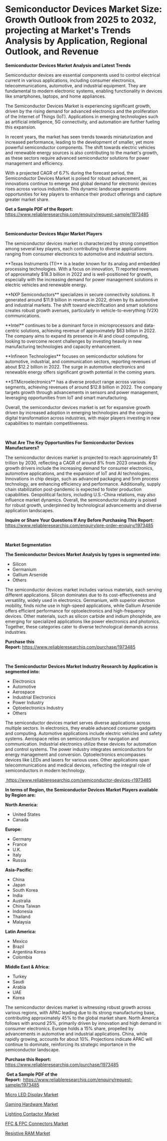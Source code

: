 <p><h1>Semiconductor Devices Market Size: Growth Outlook from 2025 to 2032, projecting at Market's Trends Analysis by Application, Regional Outlook, and Revenue</h1></p><p><strong>Semiconductor Devices Market Analysis and Latest Trends</strong></p>
<p><p>Semiconductor devices are essential components used to control electrical current in various applications, including consumer electronics, telecommunications, automotive, and industrial equipment. They are fundamental to modern electronic systems, enabling functionality in devices like smartphones, laptops, and home appliances. </p><p>The Semiconductor Devices Market is experiencing significant growth, driven by the rising demand for advanced electronics and the proliferation of the Internet of Things (IoT). Applications in emerging technologies such as artificial intelligence, 5G connectivity, and automation are further fueling this expansion. </p><p>In recent years, the market has seen trends towards miniaturization and increased performance, leading to the development of smaller, yet more powerful semiconductor components. The shift towards electric vehicles and renewable energy sources is also contributing to the market's growth, as these sectors require advanced semiconductor solutions for power management and efficiency. </p><p>With a projected CAGR of 6.7% during the forecast period, the Semiconductor Devices Market is poised for robust advancement, as innovations continue to emerge and global demand for electronic devices rises across various industries. This dynamic landscape presents opportunities for key players to enhance their product offerings and capture greater market share.</p></p>
<p><strong>Get a Sample PDF of the Report:&nbsp;</strong> <a href="https://www.reliableresearchiq.com/enquiry/request-sample/1973485?utm_campaign=1137&utm_medium=2&utm_source=Github&utm_content=ia&utm_term=11022025&utm_id=semiconductor-devices">https://www.reliableresearchiq.com/enquiry/request-sample/1973485</a></p>
<p>&nbsp;</p>
<p><strong>Semiconductor Devices Major Market Players</strong></p>
<p><p>The semiconductor devices market is characterized by strong competition among several key players, each contributing to diverse applications ranging from consumer electronics to automotive and industrial sectors. </p><p>**Texas Instruments (TI)** is a leader known for its analog and embedded processing technologies. With a focus on innovation, TI reported revenues of approximately $18.3 billion in 2022 and is well-positioned for growth, especially with the increasing demand for power management solutions in electric vehicles and renewable energy.</p><p>**NXP Semiconductors** specializes in secure connectivity solutions. It generated around $11.9 billion in revenue in 2022, driven by its automotive and industrial markets. The shift toward electrification and smart solutions creates robust growth avenues, particularly in vehicle-to-everything (V2X) communications.</p><p>**Intel** continues to be a dominant force in microprocessors and data-centric solutions, achieving revenue of approximately $63 billion in 2022. The company aims to expand its presence in AI and cloud computing, looking to overcome recent challenges by investing heavily in new manufacturing technologies and capacity enhancement.</p><p>**Infineon Technologies** focuses on semiconductor solutions for automotive, industrial, and communication sectors, reporting revenues of about $12.2 billion in 2022. The surge in automotive electronics and renewable energy offers significant growth potential in the coming years.</p><p>**STMicroelectronics** has a diverse product range across various segments, achieving revenues of around $12.8 billion in 2022. The company targets growth through advancements in sensors and power management, leveraging opportunities from IoT and smart manufacturing.</p><p>Overall, the semiconductor devices market is set for expansive growth driven by increased adoption in emerging technologies and the ongoing digital transformation across industries, with major players investing in new capabilities to maintain competitiveness.</p></p>
<p>&nbsp;</p>
<p><strong>What Are The Key Opportunities For Semiconductor Devices Manufacturers?</strong></p>
<p><p>The semiconductor devices market is projected to reach approximately $1 trillion by 2030, reflecting a CAGR of around 8% from 2023 onwards. Key growth drivers include the increasing demand for consumer electronics, automotive applications, and the expansion of IoT and AI technologies. Innovations in chip design, such as advanced packaging and 5nm process technology, are enhancing efficiency and performance. Additionally, supply chain stabilization post-pandemic is expected to foster production capabilities. Geopolitical factors, including U.S.-China relations, may also influence market dynamics. Overall, the semiconductor industry is poised for robust growth, underpinned by technological advancements and diverse application landscapes.</p></p>
<p><strong>Inquire or Share Your Questions If Any Before Purchasing This Report:</strong> <a href="https://www.reliableresearchiq.com/enquiry/pre-order-enquiry/1973485?utm_campaign=1137&utm_medium=2&utm_source=Github&utm_content=ia&utm_term=11022025&utm_id=semiconductor-devices">https://www.reliableresearchiq.com/enquiry/pre-order-enquiry/1973485</a></p>
<p>&nbsp;</p>
<p><strong>Market Segmentation</strong></p>
<p><strong>The Semiconductor Devices Market Analysis by types is segmented into:</strong></p>
<p><ul><li>Silicon</li><li>Germanium</li><li>Gallium Arsenide</li><li>Others</li></ul></p>
<p><p>The semiconductor devices market includes various materials, each serving different applications. Silicon dominates due to its cost-effectiveness and versatility, widely used in electronics. Germanium, with superior electron mobility, finds niche use in high-speed applications, while Gallium Arsenide offers efficient performance for optoelectronics and high-frequency devices. Other materials, such as silicon carbide and indium phosphide, are emerging for specialized applications like power electronics and photonics. Together, these categories cater to diverse technological demands across industries.</p></p>
<p><strong>Purchase this Report:&nbsp;</strong><a href="https://www.reliableresearchiq.com/purchase/1973485?utm_campaign=1137&utm_medium=2&utm_source=Github&utm_content=ia&utm_term=11022025&utm_id=semiconductor-devices">https://www.reliableresearchiq.com/purchase/1973485</a></p>
<p>&nbsp;</p>
<p><strong>The Semiconductor Devices Market Industry Research by Application is segmented into:</strong></p>
<p><ul><li>Electronics</li><li>Automotive</li><li>Aerospace</li><li>Industrial Electronics</li><li>Power Industry</li><li>Optoelectronics Industry</li><li>Others</li></ul></p>
<p><p>The semiconductor devices market serves diverse applications across multiple sectors. In electronics, they enable advanced consumer gadgets and computing. Automotive applications include electric vehicles and safety systems. Aerospace relies on semiconductors for navigation and communication. Industrial electronics utilize these devices for automation and control systems. The power industry integrates semiconductors for energy management and conversion. Optoelectronics encompasses devices like LEDs and lasers for various uses. Other applications span telecommunications and medical devices, reflecting the integral role of semiconductors in modern technology.</p></p>
<p><a href="https://www.reliableresearchiq.com/semiconductor-devices-r1973485?utm_campaign=1137&utm_medium=2&utm_source=Github&utm_content=ia&utm_term=11022025&utm_id=semiconductor-devices">&nbsp;https://www.reliableresearchiq.com/semiconductor-devices-r1973485</a></p>
<p><strong>In terms of Region, the Semiconductor Devices Market Players available by Region are:</strong></p>
<p>
    <p> <strong> North America: </strong>
        <ul>
            <li>United States</li>
            <li>Canada</li>
        </ul>
        </p> 
    <p> <strong> Europe: </strong>
        <ul>
            <li>Germany</li>
            <li>France</li>
            <li>U.K.</li>
            <li>Italy</li>
            <li>Russia</li>
        </ul>
        </p> 
    <p> <strong> Asia-Pacific: </strong>
        <ul>
            <li>China</li>
            <li>Japan</li>
            <li>South Korea</li>
            <li>India</li>
            <li>Australia</li>
            <li>China Taiwan</li>
            <li>Indonesia</li>
            <li>Thailand</li>
            <li>Malaysia</li>
        </ul>
        </p> 
    <p> <strong> Latin America: </strong>
        <ul>
            <li>Mexico</li>
            <li>Brazil</li>
            <li>Argentina Korea</li>
            <li>Colombia</li>
        </ul>
        </p> 
    <p> <strong> Middle East & Africa: </strong>
        <ul>
            <li>Turkey</li>
            <li>Saudi</li>
            <li>Arabia</li>
            <li>UAE</li>
            <li>Korea</li>
        </ul>
    </p>
    </p>
<p><p>The semiconductor devices market is witnessing robust growth across various regions, with APAC leading due to its strong manufacturing base, contributing approximately 45% to the global market share. North America follows with around 25%, primarily driven by innovation and high demand in consumer electronics. Europe holds a 15% share, propelled by advancements in automotive and industrial applications. China, while rapidly growing, accounts for about 10%. Projections indicate APAC will continue to dominate, reinforcing its strategic importance in the semiconductor landscape.</p></p>
<p><strong>Purchase this Report: </strong><a href="https://www.reliableresearchiq.com/purchase/1973485?utm_campaign=1137&utm_medium=2&utm_source=Github&utm_content=ia&utm_term=11022025&utm_id=semiconductor-devices">https://www.reliableresearchiq.com/purchase/1973485</a></p>
<p>&nbsp;<strong>Get a Sample PDF of the Report:&nbsp;&nbsp;</strong><a href="https://www.reliableresearchiq.com/enquiry/request-sample/1973485?utm_campaign=1137&utm_medium=2&utm_source=Github&utm_content=ia&utm_term=11022025&utm_id=semiconductor-devices">https://www.reliableresearchiq.com/enquiry/request-sample/1973485</a></p>
<p><strong></strong></p>
<p><p><a href="https://github.com/ansanokajabi/Market-Research-Report-List-1/blob/main/micro-led-display-market.md?utm_campaign=1137&utm_medium=2&utm_source=Github&utm_content=ia&utm_term=11022025&utm_id=semiconductor-devices">Micro LED Display Market</a></p><p><a href="https://github.com/yecafbiso/Market-Research-Report-List-1/blob/main/gaming-hardware-market.md?utm_campaign=1137&utm_medium=2&utm_source=Github&utm_content=ia&utm_term=11022025&utm_id=semiconductor-devices">Gaming Hardware Market</a></p><p><a href="https://github.com/ancsyanagha/Market-Research-Report-List-1/blob/main/lighting-contactor-market.md?utm_campaign=1137&utm_medium=2&utm_source=Github&utm_content=ia&utm_term=11022025&utm_id=semiconductor-devices">Lighting Contactor Market</a></p><p><a href="https://github.com/okonjinerka/Market-Research-Report-List-1/blob/main/ffc-fpc-connectors-market.md?utm_campaign=1137&utm_medium=2&utm_source=Github&utm_content=ia&utm_term=11022025&utm_id=semiconductor-devices">FFC & FPC Connectors Market</a></p><p><a href="https://github.com/pumbairida/Market-Research-Report-List-1/blob/main/resistive-ram-market.md?utm_campaign=1137&utm_medium=2&utm_source=Github&utm_content=ia&utm_term=11022025&utm_id=semiconductor-devices">Resistive RAM Market</a></p></p>